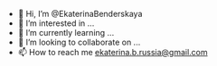 - 👋 Hi, I’m @EkaterinaBenderskaya
- 👀 I’m interested in ...
- 🌱 I’m currently learning ...
- 💞️ I’m looking to collaborate on ...
- 📫 How to reach me ekaterina.b.russia@gmail.com

<!---
EkaterinaBenderskaya/EkaterinaBenderskaya is a ✨ special ✨ repository because its `README.md` (this file) appears on your GitHub profile.
You can click the Preview link to take a look at your changes.
--->
